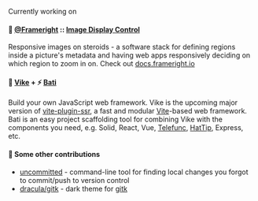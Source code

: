 Currently working on

#### 🚀 [@Frameright](https://github.com/Frameright) :: [Image Display Control](https://docs.frameright.io)

Responsive images on steroids - a software stack for defining regions inside a
picture's metadata and having web apps responsively deciding on which region to
zoom in on. Check out [docs.frameright.io](https://docs.frameright.io/introduction)

#### 🔨 [Vike](https://github.com/brillout/vike) + ⚡ [Bati](https://github.com/batijs/bati)

Build your own JavaScript web framework. Vike is the upcoming major version of
[vite-plugin-ssr](https://vite-plugin-ssr.com/), a fast and modular
[Vite](https://vitejs.dev/)-based web framework. Bati is an easy project
scaffolding tool for combining Vike with the components you need, e.g. Solid,
React, Vue, [Telefunc](https://telefunc.com/),
[HatTip](https://github.com/hattipjs/hattip), Express, etc.

#### 🎁 Some other contributions

* [uncommitted](https://github.com/brandon-rhodes/uncommitted/) - command-line
  tool for finding local changes you forgot to commit/push to version control
* [dracula/gitk](https://draculatheme.com/gitk) - dark theme for
  [gitk](https://git-scm.com/docs/gitk)
